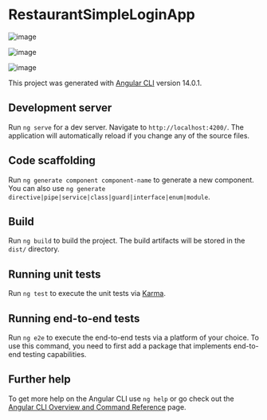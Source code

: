 # RestaurantSimpleLoginApp

![image](https://user-images.githubusercontent.com/72495167/175930430-da002ea8-4490-44d3-8561-174ea1a093d8.png)

![image](https://user-images.githubusercontent.com/72495167/175930390-f6e9f006-9155-4b4b-8d61-09dea18f02e6.png)

![image](https://user-images.githubusercontent.com/72495167/175930484-c714c661-e3b3-4468-9f71-5a6fe0c465e3.png)

This project was generated with [Angular CLI](https://github.com/angular/angular-cli) version 14.0.1.

## Development server

Run `ng serve` for a dev server. Navigate to `http://localhost:4200/`. The application will automatically reload if you change any of the source files.

## Code scaffolding

Run `ng generate component component-name` to generate a new component. You can also use `ng generate directive|pipe|service|class|guard|interface|enum|module`.

## Build

Run `ng build` to build the project. The build artifacts will be stored in the `dist/` directory.

## Running unit tests

Run `ng test` to execute the unit tests via [Karma](https://karma-runner.github.io).

## Running end-to-end tests

Run `ng e2e` to execute the end-to-end tests via a platform of your choice. To use this command, you need to first add a package that implements end-to-end testing capabilities.

## Further help

To get more help on the Angular CLI use `ng help` or go check out the [Angular CLI Overview and Command Reference](https://angular.io/cli) page.
